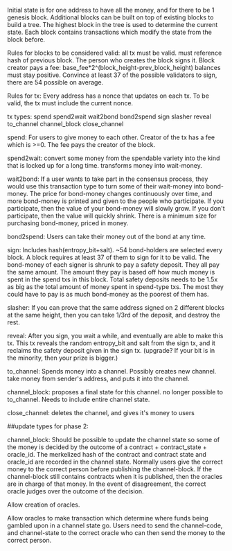 Initial state is for one address to have all the money, and for there to be 1 genesis block. Additional blocks can be built on top of existing blocks to build a tree. The highest block in the tree is used to determine the current state. Each block contains transactions which modify the state from the block before.

Rules for blocks to be considered valid:
all tx must be valid. 
must reference hash of previous block.
The person who creates the block signs it.
Block creator pays a fee: base_fee*2^(block_height-prev_block_height)
balances must stay positive.
Convince at least 37 of the possible validators to sign, there are 54 possible on average.

Rules for tx:
Every address has a nonce that updates on each tx. To be valid, the tx must include the current nonce. 

tx types:
spend
spend2wait
wait2bond
bond2spend
sign
slasher
reveal
to_channel
channel_block
close_channel

spend:
For users to give money to each other. Creator of the tx has a fee which is >=0. The fee pays the creator of the block.

spend2wait:
convert some money from the spendable variety into the kind that is locked up for a long time. transforms money into wait-money.

wait2bond:
If a user wants to take part in the consensus process, they would use this transaction type to turn some of their wait-money into bond-money. The price for bond-money changes continuously over time, and more bond-money is printed and given to the people who participate. If you participate, then the value of your bond-money will slowly grow. If you don't participate, then the value will quickly shrink. 
There is a minimum size for purchasing bond-money, priced in money. 

bond2spend:
Users can take their money out of the bond at any time. 

sign:
Includes hash(entropy_bit+salt).
~54 bond-holders are selected every block. A block requires at least 37 of them to sign for it to be valid. The bond-money of each signer is shrunk to pay a safety deposit. They all pay the same amount. The amount they pay is based off how much money is spent in the spend txs in this block. Total safety deposits needs to be 1.5x as big as the total amount of money spent in spend-type txs. The most they could have to pay is as much bond-money as the poorest of them has.

slasher:
If you can prove that the same address signed on 2 different blocks at the same height, then you can take 1/3rd of the deposit, and destroy the rest.

reveal:
After you sign, you wait a while, and eventually are able to make this tx. This tx reveals the random entropy_bit and salt from the sign tx, and it reclaims the safety deposit given in the sign tx. (upgrade? If your bit is in the minority, then your prize is bigger.)

to_channel:
Spends money into a channel. Possibly creates new channel.
take money from sender's address, and puts it into the channel.

channel_block:
proposes a final state for this channel. no longer possible to to_channel. Needs to include entire channel state.

close_channel:
deletes the channel, and gives it's money to users


##update types for phase 2:

channel_block:
Should be possible to update the channel state so some of the money is decided by the outcome of a contract + contract_state + oracle_id. The merkelized hash of the contract and contract state and oracle_id are recorded in the channel state.
Normally users give the correct money to the correct person before publishing the channel-block. If the channel-block still contains contracts when it is published, then the oracles are in charge of that money.
In the event of disagreement, the correct oracle judges over the outcome of the decision.

Allow creation of oracles. 

Allow oracles to make transaction which determine where funds being gambled upon in a channel state go. Users need to send the channel-code, and channel-state to the correct oracle who can then send the money to the correct person.